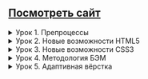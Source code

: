 ## [Посмотреть сайт](https://natalia-orlova.github.io/HTML-CSS1/)

<details><summary> Урок 1. Препроцессы </summary>

   1. В предыдущем курсе вам удалось реализовать главную страницу интернет-магазина. Вам необходимо открыть данный проект <br>
   2. Устанавливаем 3 расширения (Если вы этого не сделали на семинаре) a. Live Sass Compiler b. Sass c. Live Server <br>
   3. Перевести все стили из css в SCSS <br>
   4. Приступаем к созданию [страницы продукта](https://www.figma.com/file/TQaPa1gzsX6Qb4Gqj4fve7/Shop-(Copy)?node-id=68%3A2&mode=dev)
   5. Не забываем, что у вас уже готова шапка сайта и подвал страницы, плюс у вас уже есть блок из 3х товаров, осталось добавить изображение и под ним описание
   6. Адаптив создавать не нужно, только десктопную версию

</details>

<details><summary> Урок 2. Новые возможности HTML5 </summary>

   1. Вам необходимо создать страницу каталога
   2. Обязательно использовать препроцессоры
   3. Не забыть добавить выпадающие блоки сортировки
   4. У вас уже есть созданные шапка и подвал сайта, данные элементы должны быть переиспользованы с главной страницы интернет-магазина
   5. Адаптив создавать не нужно, только десктопную версию 

</details>

<details><summary> Урок 3. Новые возможности CSS3 </summary>
   
   1. Создать страницу корзины
   2. Использовать препроцессоры
   3. Добавить эффекты наведения, на все кнопки и ссылки на сайте
   4. Добавить плавность перехода, при наведении на элементы
   5. Адаптив создавать не нужно, только десктопную версию

</details>

<details><summary> Урок 4. Методология БЭМ </summary>

   1. Создать страницу регистрации
   2. Использовать препроцессоры
   3. Добавлять эффекты наведения на все кнопки и ссылки
   4. Добавлять плавность перехода при наведении на элементы
   5. Адаптив создавать не нужно, только десктопную версию

</details>


<details><summary> Урок 5. Адаптивная вёрстка </summary>
   
   1. Создать планшетную версию для всех 5 страниц интернет-магазина
   2. Проверить работу сайта на разрешении 768px
   3. Проверить работу сайта на разрешении 1024 px

</details>
